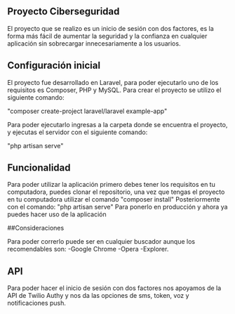 ## Proyecto Ciberseguridad

El proyecto que se realizo es un inicio de sesión con dos factores, es la forma más fácil de aumentar la seguridad y la confianza en cualquier aplicación sin sobrecargar innecesariamente a los usuarios.

## Configuración inicial

El proyecto fue desarrollado en Laravel, para poder ejecutarlo uno de los requisitos es Composer, PHP y MySQL.
Para crear el proyecto se utilizo el siguiente comando: 

"composer create-project laravel/laravel example-app"

Para poder ejecutarlo ingresas a la carpeta donde se encuentra el proyecto, y ejecutas el servidor con el siguiente comando:

"php artisan serve"

## Funcionalidad

Para poder utilizar la aplicación primero debes tener los requisitos en tu computadora, puedes clonar el repositorio, una vez que tengas el proyecto en tu computadora utilizar el comando 
"composer install"
Posteriormente con el comando:
"php artisan serve"
Para ponerlo en producción y ahora ya puedes hacer uso de la aplicación

##Consideraciones

Para poder correrlo puede ser en cualquier buscador aunque los recomendables son:
-Google Chrome
-Opera
-Explorer.

## API
Para poder hacer el inicio de sesión con dos factores nos apoyamos de la API de Twilio Authy y nos da las opciones de sms, token, voz y notificaciones push.


